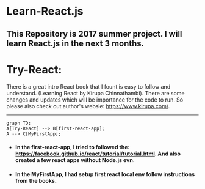 # Learn-React.js

## This Repository is 2017 summer project. I will learn React.js in the next 3 months.

# Try-React:

There is a great intro React book that I fount is easy to follow and understand. (Learning React by Kirupa Chinnathambi). There are some changes and updates which will be importance for the code to run. So please also check out author's websie: <https://www.kirupa.com/>.

--------------------------------------------------------------------------------

```mermaid
graph TD;
A[Try-React] --> B[first-react-app];
A --> C[MyFirstApp];
```

- #### In the first-react-app, I tried to followed the: <https://facebook.github.io/react/tutorial/tutorial.html>. And also created a few react apps without Node.js evn.

- #### In the MyFirstApp, I had setup first react local env follow instructions from the books.
